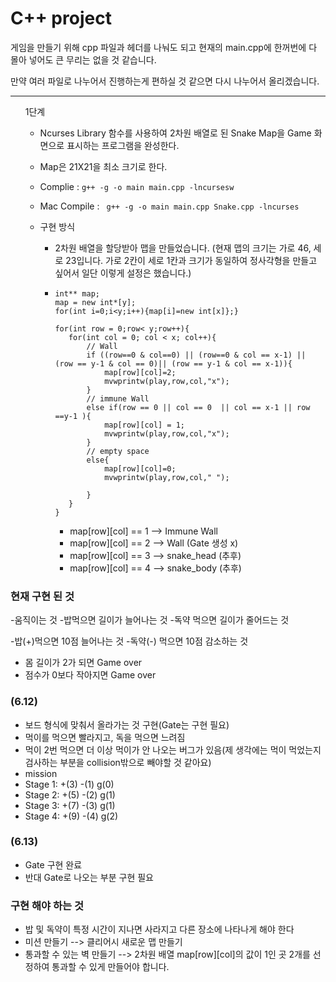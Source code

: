 # C++ project


게임을 만들기 위해 cpp 파일과 헤더를 나눠도 되고 현재의 main.cpp에 한꺼번에 다 몰아 넣어도 큰 무리는 없을 것 같습니다.

만약 여러 파일로 나누어서 진행하는게 편하실 것 같으면 다시 나누어서 올리겠습니다. 

-------

<ul>1단계

+ Ncurses Library 함수를 사용하여 2차원 배열로 된 Snake Map을 Game 화면으로 표시하는 프로그램을 완성한다. 
+ Map은 21X21을 최소 크기로 한다.
+ Complie : <code>g++ -g -o main main.cpp -lncursesw </code>
+ Mac Compile : <code> g++ -g -o main main.cpp Snake.cpp -lncurses </code>

+ 구현 방식
  +  2차원 배열을 할당받아 맵을 만들었습니다. (현재 맵의 크기는 가로 46, 세로 23입니다. 가로 2칸이 세로 1칸과 크기가 동일하여 정사각형을 만들고 싶어서 일단 이렇게 설정은 했습니다.)
  
  +  ~~~ 
     int** map;
     map = new int*[y];
     for(int i=0;i<y;i++){map[i]=new int[x]};}
     
     for(int row = 0;row< y;row++){
        for(int col = 0; col < x; col++){
            // Wall
            if ((row==0 & col==0) || (row==0 & col == x-1) || (row == y-1 & col == 0)|| (row == y-1 & col == x-1)){
                map[row][col]=2;
                mvwprintw(play,row,col,"x");
            }
            // immune Wall
            else if(row == 0 || col == 0  || col == x-1 || row ==y-1 ){
                map[row][col] = 1;
                mvwprintw(play,row,col,"x");  
            }
            // empty space
            else{
                map[row][col]=0;
                mvwprintw(play,row,col," ");  

            }
        }
     }
     ~~~
     + map[row][col] == 1 --> Immune Wall
     + map[row][col] == 2 --> Wall (Gate 생성 x)
     + map[row][col] == 3 --> snake_head (추후)
     + map[row][col] == 4 --> snake_body (추후)
</ul>


### 현재 구현 된 것

-움직이는 것
-밥먹으면 길이가 늘어나는 것
-독약 먹으면 길이가 줄어드는 것

-밥(+)먹으면 10점 늘어나는 것
-독약(-) 먹으면 10점 감소하는 것

- 몸 길이가 2가 되면 Game over
- 점수가 0보다 작아지면 Game over
### (6.12)
- 보드 형식에 맞춰서 올라가는 것 구현(Gate는 구현 필요)
- 먹이를 먹으면 빨라지고, 독을 먹으면 느려짐
- 먹이 2번 먹으면 더 이상 먹이가 안 나오는 버그가 있음(제 생각에는 먹이 먹었는지 검사하는 부분을 collision밖으로 빼야할 것 같아요)
- mission
- Stage 1: +(3) -(1) g(0)
- Stage 2: +(5) -(2) g(1)
- Stage 3: +(7) -(3) g(1)
- Stage 4: +(9) -(4) g(2)

### (6.13)
- Gate 구현 완료
- 반대 Gate로 나오는 부분 구현 필요
### 구현 해야 하는 것
- 밥 및 독약이 특정 시간이 지나면 사라지고 다른 장소에 나타나게 해야 한다
- 미션 만들기 --> 클리어시 새로운 맵 만들기
- 통과할 수 있는 벽 만들기 --> 2차원 배열 map[row][col]의 값이 1인 곳 2개를 선정하여 통과할 수 있게 만들어야 합니다. 




